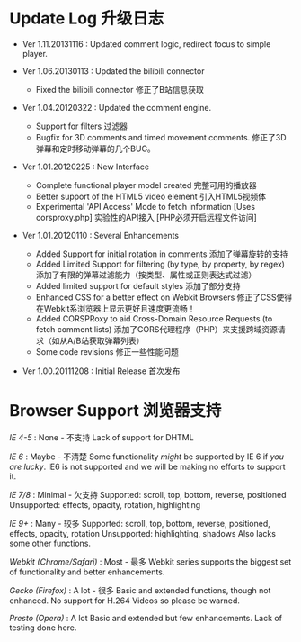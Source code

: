 # Update Log 升级日志
* Ver 1.11.20131116 : Updated comment logic, redirect focus to simple player.

* Ver 1.06.20130113 : Updated the bilibili connector
	- Fixed the bilibili connector 修正了B站信息获取
* Ver 1.04.20120322 : Updated the comment engine.
	- Support for filters 过滤器
	- Bugfix for 3D comments and timed movement comments. 修正了3D弹幕和定时移动弹幕的几个BUG。
* Ver 1.01.20120225 : New Interface
    - Complete functional player model created
	  完整可用的播放器
	- Better support of the HTML5 video element
	  引入HTML5视频体
	- Experimental 'API Access' Mode to fetch information [Uses corsproxy.php]
	  实验性的API接入 [PHP必须开启远程文件访问]
* Ver 1.01.20120110 : Several Enhancements
	- Added Support for initial rotation in comments
	  添加了弹幕旋转的支持
	- Added Limited Support for filtering (by type, by property, by regex)
	  添加了有限的弹幕过滤能力（按类型、属性或正则表达式过滤）
	- Added limited support for default styles
	  添加了部分支持
	- Enhanced CSS for a better effect on Webkit Browsers
	  修正了CSS使得在Webkit系浏览器上显示更好且速度更流畅！
	- Added CORSPRoxy to aid Cross-Domain Resource Requests (to fetch comment lists)
	  添加了CORS代理程序（PHP）来支援跨域资源请求（如从A/B站获取弹幕列表）
	- Some code revisions
	  修正一些性能问题
* Ver 1.00.20111208 : Initial Release
	首次发布
	
# Browser Support 浏览器支持

*IE 4-5* : None - 不支持
	Lack of support for DHTML
	
*IE 6* : Maybe - 不清楚
	Some functionality _might_ be supported by IE 6 if _you are lucky_.
	IE6 is not supported and we will be making no efforts to support it.
	
*IE 7/8* : Minimal - 欠支持
	Supported: scroll, top, bottom, reverse, positioned
	Unsupported: effects, opacity, rotation, highlighting
	
*IE 9+* : Many - 较多
	Supported: scroll, top, bottom, reverse, positioned, effects, opacity, rotation
	Unsupported: highlighting, shadows
	Also lacks some other functions.
	
*Webkit (Chrome/Safari)* : Most - 最多
	Webkit series supports the biggest set of functionality and better enhancements.
	
*Gecko (Firefox)* : A lot - 很多
	Basic and extended functions, though not enhanced. No support for H.264 Videos so please be warned.
	
*Presto (Opera)* : A lot
	Basic and extended but few enhancements. Lack of testing done here.
